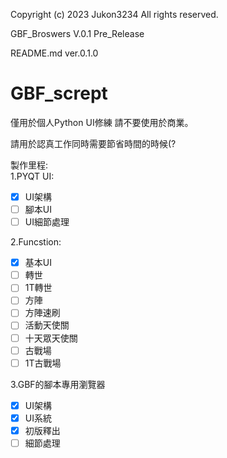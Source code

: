 
Copyright (c) 2023 Jukon3234 All rights reserved.<BR>

GBF_Broswers V.0.1 Pre_Release

README.md ver.0.1.0

# GBF_scrept

僅用於個人Python UI修練
請不要使用於商業。

請用於認真工作同時需要節省時間的時候(?

製作里程:<BR>
1.PYQT UI:<BR>
- [x] UI架構<BR>
- [ ] 腳本UI<BR>
- [ ] UI細節處理<BR>

2.Funcstion:<BR>
- [X] 基本UI<BR>
- [ ] 轉世<BR>
- [ ] 1T轉世<BR>
- [ ] 方陣<BR>
- [ ] 方陣速刷<BR>
- [ ] 活動天使關<BR>
- [ ] 十天眾天使關<BR>
- [ ] 古戰場<BR>
- [ ] 1T古戰場<BR>
	
3.GBF的腳本專用瀏覽器<BR>
- [X] UI架構<BR>
- [X] UI系統<BR>
- [X] 初版釋出<BR>
- [ ] 細節處理<BR>
